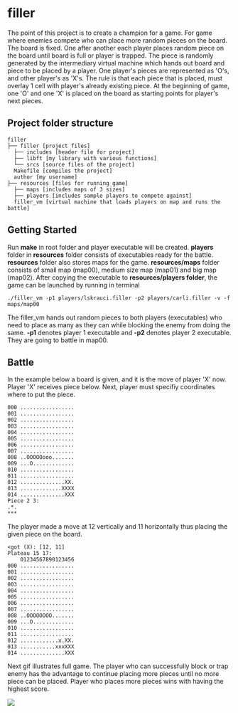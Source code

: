 # filler
The point of this project is to create a champion for a game. For game where enemies compete who can place more random pieces on the board. The board is fixed. One after another each player places random piece on the board until board is full or player is trapped. The piece is randomly generated by the intermediary virtual machine which hands out board and piece to be placed by a player. One player's pieces are represented as 'O's, and other player's as 'X's. The rule is that each piece that is placed, must overlay 1 cell with player's already existing piece. At the beginning of game, one 'O' and one 'X' is placed on the board as starting points for player's next pieces.

## Project folder structure
```
filler
├── filler [project files]
  ├── includes [header file for project]
  ├── libft [my library with various functions]
  └── srcs [source files of the project]
  Makefile [compiles the project]
  author [my username]
├── resources [files for running game]
  ├── maps [includes maps of 3 sizes]
  ├── players [includes sample players to compete against]
  filler_vm [virtual machine that loads players on map and runs the battle]
```

## Getting Started
Run **make** in root folder and player executable will be created. **players** folder in **resources** folder consists of executables ready for the battle. **resources** folder also stores maps for the game. **resources/maps** folder consists of small map (map00), medium size map (map01) and big map (map02). After copying the executable to **resources/players folder**, the game can be launched by running in terminal
```
./filler_vm -p1 players/lskrauci.filler -p2 players/carli.filler -v -f maps/map00
```
The filler_vm hands out random pieces to both players (executables) who need to place as many as they can
while blocking the enemy from doing the same. **-p1** denotes player 1 executable and **-p2** denotes player 2 executable.
They are going to battle in map00.

## Battle
In the example below a board is given, and it is the move of player 'X' now. Player 'X' receives piece
below. Next, player must specifiy coordinates where to put the piece.

```
000 .................
001 .................
002 .................
003 .................
004 .................
005 .................
006 .................
007 .................
008 ..OOOOOooo.......
009 ...O.............
010 .................
011 .................
012 ..............XX.
013 .............XXXX
014 ..............XXX
Piece 2 3:
.*.
***
```

The player made a move at 12 vertically and 11 horizontally thus placing the given piece on the board.

```
<got (X): [12, 11]
Plateau 15 17:
    01234567890123456
000 .................
001 .................
002 .................
003 .................
004 .................
005 .................
006 .................
007 .................
008 ..OOOOOOOO.......
009 ...O.............
010 .................
011 .................
012 ............x.XX.
013 ...........xxxXXX
014 ..............XXX
```

Next gif illustrates full game. The player who can successfully block or trap enemy has the advantage to continue placing more pieces until no more piece can be placed. Player who places more pieces wins with having the highest score.

![](https://media.giphy.com/media/H3GaIBdbDKHUaFdyt1/giphy.gif)

